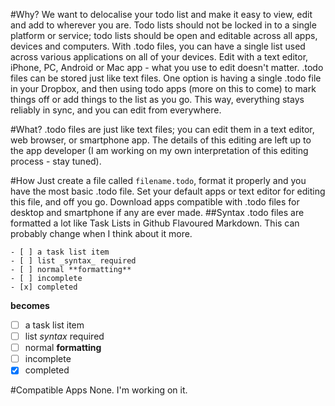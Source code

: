 #Why?
We want to delocalise your todo list and make it easy to view, edit and add to wherever you are.
Todo lists should not be locked in to a single platform or service; todo lists should be open and editable across all apps, devices and computers. With .todo files, you can have a single list used across various applications on all of your devices. Edit with a text editor, iPhone, PC, Android or Mac app - what you use to edit doesn't matter. .todo files can be stored just like text files. One option is having a single .todo file in your Dropbox, and then using todo apps (more on this to come) to mark things off or add things to the list as you go. This way, everything stays reliably in sync, and you can edit from everywhere.

#What?
.todo files are just like text files; you can edit them in a text editor, web browser, or smartphone app. The details of this editing are left up to the app developer (I am working on my own interpretation of this editing process - stay tuned).

#How
Just create a file called `filename.todo`, format it properly and you have the most basic .todo file. Set your default apps or text editor for editing this file, and off you go. Download apps compatible with .todo files for desktop and smartphone if any are ever made.
##Syntax
.todo files are formatted a lot like Task Lists in Github Flavoured Markdown. This can probably change when I think about it more.

```.todo
- [ ] a task list item
- [ ] list _syntax_ required
- [ ] normal **formatting**
- [ ] incomplete
- [x] completed
```

__becomes__

- [ ] a task list item
- [ ] list _syntax_ required
- [ ] normal **formatting**
- [ ] incomplete
- [x] completed

#Compatible Apps
None. I'm working on it.

